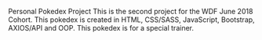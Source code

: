 Personal Pokedex Project
This is the second project for the WDF June 2018 Cohort. This pokedex is created in HTML, CSS/SASS, JavaScript, Bootstrap, AXIOS/API and OOP. This pokedex is for a special trainer.
